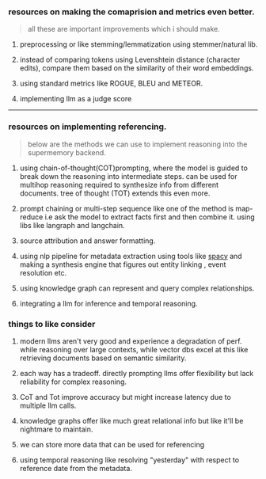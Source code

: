 ### resources on making the comaprision and metrics even better.

> all these are important improvements which i should make.

1. preprocessing or like stemming/lemmatization using stemmer/natural lib.

2. instead of comparing tokens using Levenshtein distance (character edits), compare them based on the similarity of their word embeddings.

3. using standard metrics like ROGUE, BLEU and METEOR.

4. implementing llm as a judge score

---

### resources on implementing referencing.

> below are the methods we can use to implement reasoning into the supermemory backend.

1. using chain-of-thought(COT)prompting, where the model is guided to break down the reasoning into intermediate steps. can be used for multihop reasoning required to synthesize info from different documents. tree of thought (TOT) extends this even more.

2. prompt chaining or multi-step sequence like one of the method is map-reduce i.e ask the model to extract facts first and then combine it. using libs like langraph and langchain.

3. source attribution and answer formatting.

4. using nlp pipeline for metadata extraction using tools like [spacy](https://spacy.io) and making a synthesis engine that figures out entity linking , event resolution etc.

5. using knowledge graph can represent and query complex relationships.

6. integrating a llm for inference and temporal reasoning.

### things to like consider

1. modern llms aren't very good and experience a degradation of perf. while reasoning over large contexts, while vector dbs excel at this like retrieving documents based on semantic similarity.

2. each way has a tradeoff. directly prompting llms offer flexibility but lack reliability for complex reasoning.

3. CoT and Tot improve accuracy but might increase latency due to multiple llm calls.

4. knowledge graphs offer like much great relational info but like it'll be nightmare to maintain.

5. we can store more data that can be used for referencing

6. using temporal reasoning like resolving "yesterday" with respect to reference date from the metadata.
